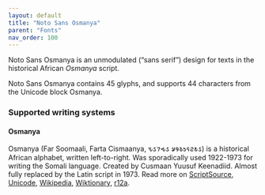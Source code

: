```yaml
---
layout: default
title: "Noto Sans Osmanya"
parent: "Fonts"
nav_order: 100
---
```

Noto Sans Osmanya is an unmodulated (“sans serif”) design for texts in the historical African _Osmanya_ script. 

Noto Sans Osmanya contains 45 glyphs, and supports 44 characters from the Unicode block Osmanya.


### Supported writing systems


#### Osmanya

Osmanya (Far Soomaali, Farta Cismaanya, <span class='autonym'>𐒍𐒖𐒇𐒂𐒖 𐒋𐒘𐒈𐒑𐒛𐒒𐒕𐒖</span>) is a historical African alphabet, written left-to-right. Was sporadically used 1922-1973 for writing the Somali language. Created by Cusmaan Yuusuf Keenadiid. Almost fully replaced by the Latin script in 1973. Read more on [ScriptSource](https://scriptsource.org/scr/Osma), [Unicode](https://www.unicode.org/versions/Unicode13.0.0/ch19.pdf#G16914), [Wikipedia](https://en.wikipedia.org/wiki/ISO_15924:Osma), [Wiktionary](https://en.wiktionary.org/wiki/Category:Osmanya_script), [r12a](https://r12a.github.io/scripts/links?iso=Osma).

